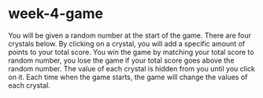 # week-4-game
You will be given a random number at the start of the game.
There are four crystals below. By clicking on a crystal, you will add a specific amount of points to your total score.
You win the game by matching your total score to random number, you lose the game if your total score goes above the random number.
The value of each crystal is hidden from you until you click on it.
Each time when the game starts, the game will change the values of each crystal.